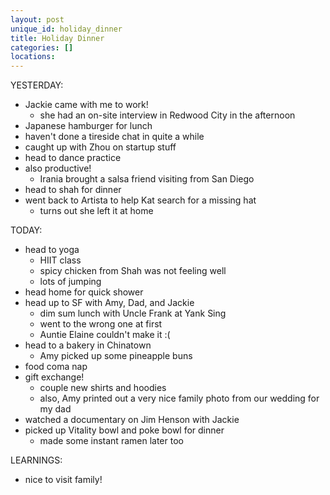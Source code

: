 ```yaml
---
layout: post
unique_id: holiday_dinner
title: Holiday Dinner
categories: []
locations: 
---
```


YESTERDAY:
* Jackie came with me to work!
  * she had an on-site interview in Redwood City in the afternoon
* Japanese hamburger for lunch
* haven't done a tireside chat in quite a while
* caught up with Zhou on startup stuff
* head to dance practice
* also productive!
  * Irania brought a salsa friend visiting from San Diego
* head to shah for dinner
* went back to Artista to help Kat search for a missing hat
  * turns out she left it at home

TODAY:
* head to yoga
  * HIIT class
  * spicy chicken from Shah was not feeling well
  * lots of jumping
* head home for quick shower
* head up to SF with Amy, Dad, and Jackie
  * dim sum lunch with Uncle Frank at Yank Sing
  * went to the wrong one at first
  * Auntie Elaine couldn't make it :(
* head to a bakery in Chinatown
  * Amy picked up some pineapple buns
* food coma nap
* gift exchange!
  * couple new shirts and hoodies
  * also, Amy printed out a very nice family photo from our wedding for my dad
* watched a documentary on Jim Henson with Jackie
* picked up Vitality bowl and poke bowl for dinner
  * made some instant ramen later too

LEARNINGS:
* nice to visit family!
